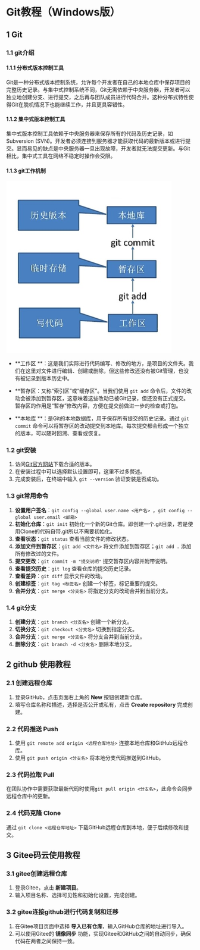 # Git教程（Windows版）

## 1 Git

### 1.1 git介绍

#### 1.1.1 分布式版本控制工具

Git是一种分布式版本控制系统，允许每个开发者在自己的本地仓库中保存项目的完整历史记录。与集中式控制系统不同，Git无需依赖于中央服务器，开发者可以独立地创建分支、进行提交，之后再与团队成员进行代码合并。这种分布式特性使得Git在脱机情况下也能继续工作，并且更具容错性。

#### 1.1.2 集中式版本控制工具

集中式版本控制工具依赖于中央服务器来保存所有的代码及历史记录，如Subversion (SVN)。开发者必须连接到服务器才能获取代码的最新版本或进行提交。显而易见的缺点是中央服务器一旦出现故障，开发者就无法提交更新。与Git相比，集中式工具在网络不稳定时操作会受限。

#### 1.1.3 git工作机制

![Screenshot_2024-10-26-20-46-47-49_149003a2d400f6a](.\images\Screenshot_2024-10-26-20-46-47-49_149003a2d400f6a.jpg)

- **工作区 **：这是我们实际进行代码编写、修改的地方，是项目的文件夹。我们在这里对文件进行编辑、创建或删除，但这些修改还没有被Git管理，也没有被记录到版本历史中。

- **暂存区：又称“索引区”或“缓存区”。当我们使用 `git add` 命令后，文件的改动会被添加到暂存区，这意味着这些改动已被Git记录，但还没有正式提交。暂存区的作用是“暂存”修改内容，方便在提交前做进一步的检查或打包。

- **本地库 **：是Git的本地数据库，用于保存所有提交的历史记录。通过 `git commit` 命令可以将暂存区的改动提交到本地库。每次提交都会形成一个独立的版本，可以随时回溯、查看或恢复。

### 1.2 git安装

1. 访问[Git官方网站](https://git-scm.com/)下载合适的版本。
2. 在安装过程中可以选择默认设置即可，这里不过多赘述。
3. 完成安装后，在终端中输入 `git --version` 验证安装是否成功。

### 1.3 git常用命令



1. **设置用户签名**：`git config --global user.name <用户名> `，`git config --global user.email <邮箱>`
2. **初始化仓库**：`git init` 初始化一个新的Git仓库。即创建一个.git目录，若是使用Clone的代码自带.git所以不需要初始化。
3. **查看状态**：`git status` 查看当前文件的修改状态。
4. **添加文件到暂存区**：`git add <文件名>` 将文件添加到暂存区；`git add .` 添加所有修改过的文件。
5. **提交更改**：`git commit -m "提交说明"` 提交暂存区内容并附带说明。
6. **查看提交历史**：`git log` 查看仓库的提交历史记录。
7. **查看差异**：`git diff` 显示文件的改动。
8. **创建标签**：`git tag <标签名>` 创建一个标签，标记重要的提交。
9. **合并分支**：`git merge <分支名>` 将指定分支的改动合并到当前分支。

### 1.4 git分支

1. **创建分支**：`git branch <分支名>` 创建一个新分支。
2. **切换分支**：`git checkout <分支名>` 切换到指定分支。
3. **合并分支**：`git merge <分支名>` 将分支合并到当前分支。
4. **删除分支**：`git branch -d <分支名>` 删除本地分支。

## 2 github 使用教程

### 2.1 创建远程仓库
1. 登录GitHub，点击页面右上角的 **New** 按钮创建新仓库。
2. 填写仓库名称和描述，选择是否公开或私有，点击 **Create repository** 完成创建。

### 2.2 代码推送 Push
1. 使用 `git remote add origin <远程仓库地址>` 连接本地仓库和GitHub远程仓库。
2. 使用 `git push origin <分支名>` 将本地分支代码推送到GitHub。

### 2.3 代码拉取 Pull
在团队协作中需要获取最新代码时使用`git pull origin <分支名>`，此命令会同步远程仓库中的更新。

### 2.4 代码克隆 Clone
通过 `git clone <远程仓库地址>` 下载GitHub远程仓库到本地，便于后续修改和提交。

## 3 Gitee码云使用教程

### 3.1 gitee创建远程仓库

1. 登录Gitee，点击 **新建项目**。
2. 输入项目名称、选择可见性和初始化设置，完成创建。

### 3.2 gitee连接github进行代码复制和迁移
1. 在Gitee项目页面中选择 **导入已有仓库**，输入GitHub仓库的地址进行导入。
2. 可以使用Gitee的 **镜像同步** 功能，实现Gitee和GitHub之间的自动同步，确保代码在两者之间保持一致。